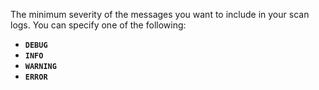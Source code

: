 The minimum severity of the messages you want to include in your scan logs. You can specify one of the following:
* **`DEBUG`**
* **`INFO`**
* **`WARNING`**
* **`ERROR`**